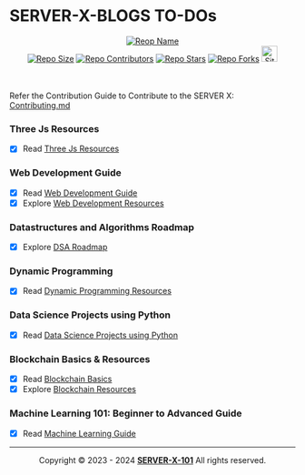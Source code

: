 # SERVER-X-BLOGS TO-DOs


<div align="center">
   <a href="https://github.com/SERVER-X-101/"><img alt="Reop Name" title="repo name" target="_blank" src="https://img.shields.io/badge/server_x_101-server_x_blogs-50CCA0?style=for-the-badge"></a></br>
   <a href="https://github.com/SERVER-X-101/SERVER-X-BLOGS"><img alt="Repo Size" title="repo size" target="_blank" src="https://img.shields.io/github/repo-size/SERVER-X-101/SERVER-X-BLOGS?style=for-the-badge&color=50CCA0&logo=github"></a>
   <a href="https://github.com/SERVER-X-101/SERVER-X-BLOGS"><img alt="Repo Contributors" title="repo contributors" target="_blank" src="https://img.shields.io/github/contributors/SERVER-X-101/SERVER-X-BLOGS?style=for-the-badge&color=50CCA0&logo=github"></a>
   <a href="https://github.com/SERVER-X-101/SERVER-X-BLOGS"><img alt="Repo Stars" title="repo stars" target="_blank" src="https://img.shields.io/github/stars/SERVER-X-101/SERVER-X-BLOGS?style=for-the-badge&color=50CCA0&logo=github"></a>
   <a href="https://github.com/SERVER-X-101/SERVER-X-BLOGS"><img alt="Repo Forks" title="repo forks" target="_blank" src="https://img.shields.io/github/forks/SERVER-X-101/SERVER-X-BLOGS?style=for-the-badge&color=50CCA0&logo=github"></a>
<a href="https://serverx.org.in/articles"><img height="28px" alt="Site Up" title="site up" target="_blank" src="https://napkin-examples.npkn.net/site-status-badge/"></a>
<!--       <a href="https://github.com/SERVER-X-101/SERVER-X-BLOGS"><img height="28px" alt="Site Down" title="site down" target="_blank" src="https://napkin-examples.npkn.net/site-status-badge/400"></a> -->
</div>

<br/>

<br/>

Refer the Contribution Guide to Contribute to the SERVER X: [Contributing.md](https://github.com/SERVER-X-101/SERVER-X-101/blob/master/README.md)


### Three Js Resources
- [x] Read [Three Js Resources](https://github.com/SERVER-X-101/SERVER-X-BLOGS/blob/main/Three-Js-Resources/README.md)

### Web Development Guide
- [x] Read [Web Development Guide](https://github.com/SERVER-X-101/SERVER-X-BLOGS/blob/main/Web-Dev-Guide/README.md)
- [x] Explore [Web Development Resources](https://github.com/SERVER-X-101/SERVER-X-BLOGS/blob/main/Web-Dev-Guide/)

### Datastructures and Algorithms Roadmap
- [x] Explore [DSA Roadmap](https://github.com/SERVER-X-101/DSA-MASTERY)

### Dynamic Programming
- [x] Read [Dynamic Programming Resources](https://github.com/SERVER-X-101/SERVER-X-BLOGS/blob/main/Dynamic-Programming/Dynamic-Programming-Resources.md)

### Data Science Projects using Python
- [x] Read [Data Science Projects using Python](https://github.com/SERVER-X-101/SERVER-X-BLOGS/blob/main/Data-Science/Datascience.md)

### Blockchain Basics & Resources
- [x] Read [Blockchain Basics](https://github.com/SERVER-X-101/SERVER-X-BLOGS/blob/main/Blockchain/Blockchain-Basics.md)
- [x] Explore [Blockchain Resources](https://github.com/SERVER-X-101/SERVER-X-BLOGS/blob/main/Blockchain/Blockchain-Resources.md)

### Machine Learning 101: Beginner to Advanced Guide
- [x] Read [Machine Learning Guide](https://github.com/SERVER-X-101/SERVER-X-BLOGS/blob/main/Machine-Learning/Machine-Learning-Introduction.md)

---

<p align="center">
  Copyright © 2023 - 2024 <b><a href="https://github.com/SERVER-X-101">SERVER-X-101</a></b> All rights reserved. <br/>
</p>

<!-- -->
<!-- -->
<!-- -->
